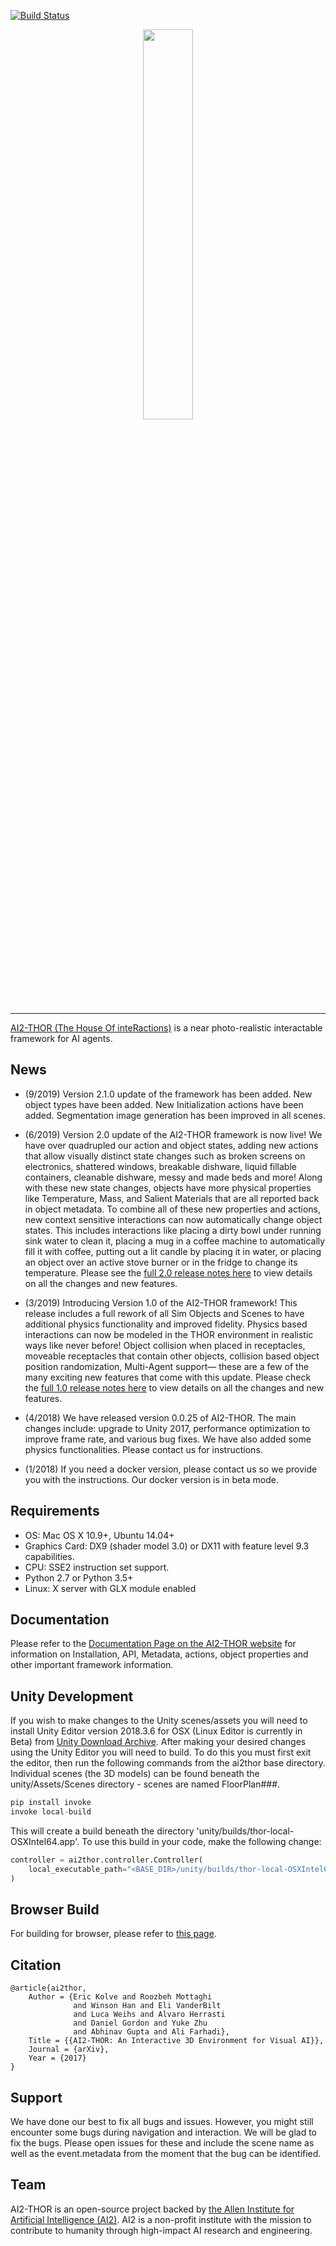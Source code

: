 [![Build Status](https://travis-ci.org/allenai/ai2thor.svg?branch=master)](https://travis-ci.org/allenai/ai2thor)
<p align="center"><img width="40%" src="doc/static/thor-logo-main_1.0_thick.png" /></p>

--------------------------------------------------------------------------------

[AI2-THOR (The House Of inteRactions)](https://ai2thor.allenai.org/) is a near photo-realistic interactable framework for AI agents.

## News
* (9/2019) Version 2.1.0 update of the framework has been added. New object types have been added. New Initialization actions have been added. Segmentation image generation has been improved in all scenes. 

* (6/2019) Version 2.0 update of the AI2-THOR framework is now live! We have over quadrupled our action and object states, adding new actions that allow visually distinct state changes such as broken screens on electronics, shattered windows, breakable dishware, liquid fillable containers, cleanable dishware, messy and made beds and more! Along with these new state changes, objects have more physical properties like Temperature, Mass, and Salient Materials that are all reported back in object metadata. To combine all of these new properties and actions, new context sensitive interactions can now automatically change object states. This includes interactions like placing a dirty bowl under running sink water to clean it, placing a mug in a coffee machine to automatically fill it with coffee, putting out a lit candle by placing it in water, or placing an object over an active stove burner or in the fridge to change its temperature.  Please see the [full 2.0 release notes here](doc/static/ReleaseNotes/ReleaseNotes_2.0.md) to view details on all the changes and new features.

* (3/2019) Introducing Version 1.0 of the AI2-THOR framework! This release includes a full rework of all Sim Objects and Scenes to have additional physics functionality and improved fidelity. Physics based interactions can now be modeled in the THOR environment in realistic ways like never before! Object collision when placed in receptacles, moveable receptacles that contain other objects, collision based object position randomization, Multi-Agent support— these are a few of the many exciting new features that come with this update. Please check the [full 1.0 release notes here](doc/static/ReleaseNotes/ReleaseNotes_1.0.md) to view details on all the changes and new features.

* (4/2018) We have released version 0.0.25 of AI2-THOR. The main changes include: upgrade to Unity 2017, performance optimization to improve frame rate, and various bug fixes. We have also added some physics functionalities. Please contact us for instructions. 

* (1/2018) If you need a docker version, please contact us so we provide you with the instructions. Our docker version is in beta mode.

## Requirements

* OS: Mac OS X 10.9+, Ubuntu 14.04+
* Graphics Card: DX9 (shader model 3.0) or DX11 with feature level 9.3 capabilities.
* CPU: SSE2 instruction set support.
* Python 2.7 or Python 3.5+
* Linux: X server with GLX module enabled

## Documentation

Please refer to the [Documentation Page on the AI2-THOR website](http://ai2thor.allenai.org/documentation/) for information on Installation, API, Metadata, actions, object properties and other important framework information.
## Unity Development

If you wish to make changes to the Unity scenes/assets you will need to install Unity Editor version 2018.3.6 for OSX (Linux Editor is currently in Beta) from [Unity Download Archive](https://unity3d.com/get-unity/download/archive).  After making your desired changes using the Unity Editor you will need to build.  To do this you must first exit the editor, then run the following commands from the ai2thor base directory. Individual scenes (the 3D models) can be found beneath the unity/Assets/Scenes directory - scenes are named FloorPlan###.

```python
pip install invoke
invoke local-build
```

This will create a build beneath the directory 'unity/builds/thor-local-OSXIntel64.app'. To use this build in your code, make the following change:

```python
controller = ai2thor.controller.Controller(
    local_executable_path="<BASE_DIR>/unity/builds/thor-local-OSXIntel64.app/Contents/MacOS/thor-local-OSXIntel64"
)
```

## Browser Build

For building for browser, please refer to [this page](WEBGL.md).

## Citation

    @article{ai2thor,
        Author = {Eric Kolve and Roozbeh Mottaghi 
                  and Winson Han and Eli VanderBilt 
                  and Luca Weihs and Alvaro Herrasti 
                  and Daniel Gordon and Yuke Zhu 
                  and Abhinav Gupta and Ali Farhadi},
        Title = {{AI2-THOR: An Interactive 3D Environment for Visual AI}},
        Journal = {arXiv},
        Year = {2017}
    }
    

## Support

We have done our best to fix all bugs and issues. However, you might still encounter some bugs during navigation and interaction. We will be glad to fix the bugs. Please open issues for these and include the scene name as well as the event.metadata from the moment that the bug can be identified.


## Team

AI2-THOR is an open-source project backed by [the Allen Institute for Artificial Intelligence (AI2)](http://www.allenai.org).
AI2 is a non-profit institute with the mission to contribute to humanity through high-impact AI research and engineering.




